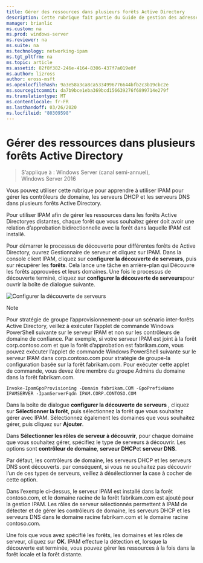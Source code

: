 ```yaml
---
title: Gérer des ressources dans plusieurs forêts Active Directory
description: Cette rubrique fait partie du Guide de gestion des adresses IP (IPAM) de Windows Server 2016.
manager: brianlic
ms.custom: na
ms.prod: windows-server
ms.reviewer: na
ms.suite: na
ms.technology: networking-ipam
ms.tgt_pltfrm: na
ms.topic: article
ms.assetid: 82f8f382-246e-4164-8306-437f7a019e0f
ms.author: lizross
author: eross-msft
ms.openlocfilehash: 9a3e58a3ca8ca5334996776644bfb2c3b19cbc2e
ms.sourcegitcommit: da7b9bce1eba369bcd156639276f6899714e279f
ms.translationtype: MT
ms.contentlocale: fr-FR
ms.lasthandoff: 03/26/2020
ms.locfileid: "80309598"
---
```

# <a name="manage-resources-in-multiple-active-directory-forests"></a>Gérer des ressources dans plusieurs forêts Active Directory

>S’applique à : Windows Server (canal semi-annuel), Windows Server 2016

Vous pouvez utiliser cette rubrique pour apprendre à utiliser IPAM pour gérer les contrôleurs de domaine, les serveurs DHCP et les serveurs DNS dans plusieurs forêts Active Directory.  
  
Pour utiliser IPAM afin de gérer les ressources dans les forêts Active Directoryes distantes, chaque forêt que vous souhaitez gérer doit avoir une relation d’approbation bidirectionnelle avec la forêt dans laquelle IPAM est installé.  
  
Pour démarrer le processus de découverte pour différentes forêts de Active Directory, ouvrez Gestionnaire de serveur et cliquez sur IPAM. Dans la console client IPAM, cliquez sur **configurer la découverte de serveurs**, puis sur récupérer les **forêts**. Cela lance une tâche en arrière-plan qui Découvre les forêts approuvées et leurs domaines. Une fois le processus de découverte terminé, cliquez sur **configurer la découverte de serveurs**pour ouvrir la boîte de dialogue suivante.  
  
![Configurer la découverte de serveurs](../../media/Manage-Resources-in-Multiple-Active-Directory-Forests/ipam_serverdiscovery.jpg)  

>[!NOTE]
>Pour stratégie de groupe l’approvisionnement\-pour un scénario inter-forêts Active Directory, veillez à exécuter l’applet de commande Windows PowerShell suivante sur le serveur IPAM et non sur les contrôleurs de domaine de confiance. Par exemple, si votre serveur IPAM est joint à la forêt corp.contoso.com et que la forêt d’approbation est fabrikam.com, vous pouvez exécuter l’applet de commande Windows PowerShell suivante sur le serveur IPAM dans corp.contoso.com pour stratégie de groupe\-la configuration basée sur la forêt fabrikam.com. Pour exécuter cette applet de commande, vous devez être membre du groupe Admins du domaine dans la forêt fabrikam.com.

    
    Invoke-IpamGpoProvisioning -Domain fabrikam.COM -GpoPrefixName IPAMSERVER -IpamServerFqdn IPAM.CORP.CONTOSO.COM
    

Dans la boîte de dialogue **configurer la découverte de serveurs** , cliquez sur **Sélectionner la forêt**, puis sélectionnez la forêt que vous souhaitez gérer avec IPAM. Sélectionnez également les domaines que vous souhaitez gérer, puis cliquez sur **Ajouter**.

Dans **Sélectionner les rôles de serveur à découvrir**, pour chaque domaine que vous souhaitez gérer, spécifiez le type de serveurs à découvrir. Les options sont **contrôleur de domaine**, **serveur DHCP**et **serveur DNS**.

Par défaut, les contrôleurs de domaine, les serveurs DHCP et les serveurs DNS sont découverts. par conséquent, si vous ne souhaitez pas découvrir l’un de ces types de serveurs, veillez à désélectionner la case à cocher de cette option.

Dans l’exemple ci-dessus, le serveur IPAM est installé dans la forêt contoso.com, et le domaine racine de la forêt fabrikam.com est ajouté pour la gestion IPAM. Les rôles de serveur sélectionnés permettent à IPAM de détecter et de gérer les contrôleurs de domaine, les serveurs DHCP et les serveurs DNS dans le domaine racine fabrikam.com et le domaine racine contoso.com.

Une fois que vous avez spécifié les forêts, les domaines et les rôles de serveur, cliquez sur **OK**. IPAM effectue la détection et, lorsque la découverte est terminée, vous pouvez gérer les ressources à la fois dans la forêt locale et la forêt distante.
